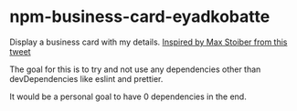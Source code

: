 # npm-business-card-eyadkobatte

Display a business card with my details. [Inspired by Max Stoiber from this tweet](https://twitter.com/mxstbr/status/1200358955811295233)

The goal for this is to try and not use any dependencies other than devDependencies like eslint and prettier.

It would be a personal goal to have 0 dependencies in the end.
